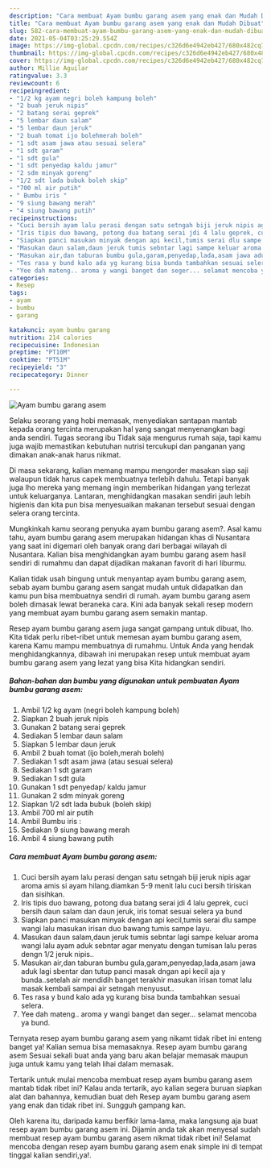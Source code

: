 ```yaml
---
description: "Cara membuat Ayam bumbu garang asem yang enak dan Mudah Dibuat"
title: "Cara membuat Ayam bumbu garang asem yang enak dan Mudah Dibuat"
slug: 582-cara-membuat-ayam-bumbu-garang-asem-yang-enak-dan-mudah-dibuat
date: 2021-05-04T03:25:29.554Z
image: https://img-global.cpcdn.com/recipes/c326d6e4942eb427/680x482cq70/ayam-bumbu-garang-asem-foto-resep-utama.jpg
thumbnail: https://img-global.cpcdn.com/recipes/c326d6e4942eb427/680x482cq70/ayam-bumbu-garang-asem-foto-resep-utama.jpg
cover: https://img-global.cpcdn.com/recipes/c326d6e4942eb427/680x482cq70/ayam-bumbu-garang-asem-foto-resep-utama.jpg
author: Millie Aguilar
ratingvalue: 3.3
reviewcount: 6
recipeingredient:
- "1/2 kg ayam negri boleh kampung boleh"
- "2 buah jeruk nipis"
- "2 batang serai geprek"
- "5 lembar daun salam"
- "5 lembar daun jeruk"
- "2 buah tomat ijo bolehmerah boleh"
- "1 sdt asam jawa atau sesuai selera"
- "1 sdt garam"
- "1 sdt gula"
- "1 sdt penyedap kaldu jamur"
- "2 sdm minyak goreng"
- "1/2 sdt lada bubuk boleh skip"
- "700 ml air putih"
- " Bumbu iris "
- "9 siung bawang merah"
- "4 siung bawang putih"
recipeinstructions:
- "Cuci bersih ayam lalu perasi dengan satu setngah biji jeruk nipis agar aroma amis si ayam hilang.diamkan 5-9 menit lalu cuci bersih tiriskan dan sisihkan."
- "Iris tipis duo bawang, potong dua batang serai jdi 4 lalu geprek, cuci bersih daun salam dan daun jeruk, iris tomat sesuai selera ya bund"
- "Siapkan panci masukan minyak dengan api kecil,tumis serai dlu sampe wangi lalu masukan irisan duo bawang tumis sampe layu."
- "Masukan daun salam,daun jeruk tumis sebntar lagi sampe keluar aroma wangi lalu ayam aduk sebntar agar menyatu dengan tumisan lalu peras dengn 1/2 jeruk nipis.."
- "Masukan air,dan taburan bumbu gula,garam,penyedap,lada,asam jawa aduk lagi sbentar dan tutup panci masak dngan api kecil aja y bunda..setelah air mendidih banget terakhir masukan irisan tomat lalu masak kembali sampai air setngah menyusut.."
- "Tes rasa y bund kalo ada yg kurang bisa bunda tambahkan sesuai selera."
- "Yee dah mateng.. aroma y wangi banget dan seger... selamat mencoba ya bund."
categories:
- Resep
tags:
- ayam
- bumbu
- garang

katakunci: ayam bumbu garang 
nutrition: 214 calories
recipecuisine: Indonesian
preptime: "PT10M"
cooktime: "PT51M"
recipeyield: "3"
recipecategory: Dinner

---
```



![Ayam bumbu garang asem](https://img-global.cpcdn.com/recipes/c326d6e4942eb427/680x482cq70/ayam-bumbu-garang-asem-foto-resep-utama.jpg)

Selaku seorang yang hobi memasak, menyediakan santapan mantab kepada orang tercinta merupakan hal yang sangat menyenangkan bagi anda sendiri. Tugas seorang ibu Tidak saja mengurus rumah saja, tapi kamu juga wajib memastikan kebutuhan nutrisi tercukupi dan panganan yang dimakan anak-anak harus nikmat.

Di masa  sekarang, kalian memang mampu mengorder masakan siap saji walaupun tidak harus capek membuatnya terlebih dahulu. Tetapi banyak juga lho mereka yang memang ingin memberikan hidangan yang terlezat untuk keluarganya. Lantaran, menghidangkan masakan sendiri jauh lebih higienis dan kita pun bisa menyesuaikan makanan tersebut sesuai dengan selera orang tercinta. 



Mungkinkah kamu seorang penyuka ayam bumbu garang asem?. Asal kamu tahu, ayam bumbu garang asem merupakan hidangan khas di Nusantara yang saat ini digemari oleh banyak orang dari berbagai wilayah di Nusantara. Kalian bisa menghidangkan ayam bumbu garang asem hasil sendiri di rumahmu dan dapat dijadikan makanan favorit di hari liburmu.

Kalian tidak usah bingung untuk menyantap ayam bumbu garang asem, sebab ayam bumbu garang asem sangat mudah untuk didapatkan dan kamu pun bisa membuatnya sendiri di rumah. ayam bumbu garang asem boleh dimasak lewat beraneka cara. Kini ada banyak sekali resep modern yang membuat ayam bumbu garang asem semakin mantap.

Resep ayam bumbu garang asem juga sangat gampang untuk dibuat, lho. Kita tidak perlu ribet-ribet untuk memesan ayam bumbu garang asem, karena Kamu mampu membuatnya di rumahmu. Untuk Anda yang hendak menghidangkannya, dibawah ini merupakan resep untuk membuat ayam bumbu garang asem yang lezat yang bisa Kita hidangkan sendiri.

<!--inarticleads1-->

##### Bahan-bahan dan bumbu yang digunakan untuk pembuatan Ayam bumbu garang asem:

1. Ambil 1/2 kg ayam (negri boleh kampung boleh)
1. Siapkan 2 buah jeruk nipis
1. Gunakan 2 batang serai geprek
1. Sediakan 5 lembar daun salam
1. Siapkan 5 lembar daun jeruk
1. Ambil 2 buah tomat (ijo boleh,merah boleh)
1. Sediakan 1 sdt asam jawa (atau sesuai selera)
1. Sediakan 1 sdt garam
1. Sediakan 1 sdt gula
1. Gunakan 1 sdt penyedap/ kaldu jamur
1. Gunakan 2 sdm minyak goreng
1. Siapkan 1/2 sdt lada bubuk (boleh skip)
1. Ambil 700 ml air putih
1. Ambil  Bumbu iris :
1. Sediakan 9 siung bawang merah
1. Ambil 4 siung bawang putih




<!--inarticleads2-->

##### Cara membuat Ayam bumbu garang asem:

1. Cuci bersih ayam lalu perasi dengan satu setngah biji jeruk nipis agar aroma amis si ayam hilang.diamkan 5-9 menit lalu cuci bersih tiriskan dan sisihkan.
1. Iris tipis duo bawang, potong dua batang serai jdi 4 lalu geprek, cuci bersih daun salam dan daun jeruk, iris tomat sesuai selera ya bund
1. Siapkan panci masukan minyak dengan api kecil,tumis serai dlu sampe wangi lalu masukan irisan duo bawang tumis sampe layu.
1. Masukan daun salam,daun jeruk tumis sebntar lagi sampe keluar aroma wangi lalu ayam aduk sebntar agar menyatu dengan tumisan lalu peras dengn 1/2 jeruk nipis..
1. Masukan air,dan taburan bumbu gula,garam,penyedap,lada,asam jawa aduk lagi sbentar dan tutup panci masak dngan api kecil aja y bunda..setelah air mendidih banget terakhir masukan irisan tomat lalu masak kembali sampai air setngah menyusut..
1. Tes rasa y bund kalo ada yg kurang bisa bunda tambahkan sesuai selera.
1. Yee dah mateng.. aroma y wangi banget dan seger... selamat mencoba ya bund.




Ternyata resep ayam bumbu garang asem yang nikamt tidak ribet ini enteng banget ya! Kalian semua bisa memasaknya. Resep ayam bumbu garang asem Sesuai sekali buat anda yang baru akan belajar memasak maupun juga untuk kamu yang telah lihai dalam memasak.

Tertarik untuk mulai mencoba membuat resep ayam bumbu garang asem mantab tidak ribet ini? Kalau anda tertarik, ayo kalian segera buruan siapkan alat dan bahannya, kemudian buat deh Resep ayam bumbu garang asem yang enak dan tidak ribet ini. Sungguh gampang kan. 

Oleh karena itu, daripada kamu berfikir lama-lama, maka langsung aja buat resep ayam bumbu garang asem ini. Dijamin anda tak akan menyesal sudah membuat resep ayam bumbu garang asem nikmat tidak ribet ini! Selamat mencoba dengan resep ayam bumbu garang asem enak simple ini di tempat tinggal kalian sendiri,ya!.

